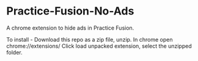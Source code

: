 # Practice-Fusion-No-Ads
A chrome extension to hide ads in Practice Fusion.

To install - 
Download this repo as a zip file, unzip. 
In chrome open chrome://extensions/
Click load unpacked extension, select the unzipped folder. 

